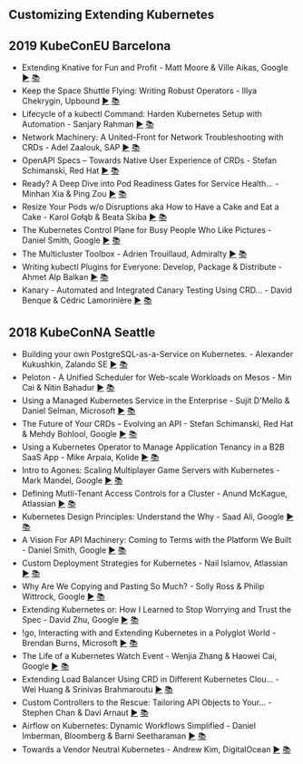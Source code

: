 Customizing Extending Kubernetes
---
## 2019 KubeConEU Barcelona

* Extending Knative for Fun and Profit - Matt Moore &amp; Ville Aikas, Google [▶️](https://www.youtube.com/watch?v=Mb8c5SP-Sw0) [ 📚](https://static.sched.com/hosted_files/kccnceu19/ba/what-the-duck.pdf)
* Keep the Space Shuttle Flying: Writing Robust Operators - Illya Chekrygin, Upbound [▶️](https://www.youtube.com/watch?v=uf97lOApOv8) [ 📚](https://static.sched.com/hosted_files/kccnceu19/1b/Writing%20Robust%20Operators.pdf)
* Lifecycle of a kubectl Command: Harden Kubernetes Setup with Automation - Sanjary Rahman [▶️](https://www.youtube.com/watch?v=vHGnL0vSr4E) [ 📚](https://static.sched.com/hosted_files/kccnceu19/ae/Lifecycle%20of%20a%20kubectl%20command%20-%20Sanjary.pdf)
* Network Machinery: A United-Front for Network Troubleshooting with CRDs - Adel Zaalouk, SAP [▶️](https://www.youtube.com/watch?v=JsJoRkmzoa0) [ 📚](https://static.sched.com/hosted_files/kccnceu19/8a/NetworkMachinery_Final.pdf)
* OpenAPI Specs – Towards Native User Experience of CRDs - Stefan Schimanski, Red Hat [▶️](https://www.youtube.com/watch?v=fatglKZYdSQ) [ 📚](https://static.sched.com/hosted_files/kccnceu19/48/OpenAPI%20Specs%20-%20Towards%20Native%20User%20Experience%20of%20CRDs.pdf)
* Ready? A Deep Dive into Pod Readiness Gates for Service Health... - Minhan Xia &amp; Ping Zou [▶️](https://www.youtube.com/watch?v=Vw9GmSeomFg) [ 📚](https://static.sched.com/hosted_files/kccnceu19/94/Ready_%20A%20Deep%20Dive%20into%20Pod%20Readiness%20Gates%20for%20Service%20Health%20Management.pdf)
* Resize Your Pods w/o Disruptions aka How to Have a Cake and Eat a Cake - Karol Gołąb &amp; Beata Skiba [▶️](https://www.youtube.com/watch?v=58uRFofXUyw) [ 📚](https://static.sched.com/hosted_files/kccnceu19/cf/Cake%20presentation.pdf)
* The Kubernetes Control Plane for Busy People Who Like Pictures - Daniel Smith, Google [▶️](https://www.youtube.com/watch?v=zCXiXKMqnuE) [ 📚](https://static.sched.com/hosted_files/kccnceu19/c0/control%20plane%20in%20pictures%20final.pdf)
* The Multicluster Toolbox - Adrien Trouillaud, Admiralty [▶️](https://www.youtube.com/watch?v=Fv2PKKDgjIQ) [ 📚](https://static.sched.com/hosted_files/kccnceu19/4f/KubeCon-Europe-2019-The_Multicluster_Toolbox-DRAFT.pdf)
* Writing kubectl Plugins for Everyone: Develop, Package &amp; Distribute - Ahmet Alp Balkan [▶️](https://www.youtube.com/watch?v=83ITOTsXsHU) [ 📚](https://static.sched.com/hosted_files/kccnceu19/88/KubeCon%20EU%2719_%20kubectl%20plugins%20talk.pdf)
* Kanary - Automated and Integrated Canary Testing Using CRD... - David Benque &amp; Cédric Lamorinière [▶️](https://www.youtube.com/watch?v=mmvSzDEw-JI) [ 📚](https://static.sched.com/hosted_files/kccnceu19/f7/Kanary_KubeCon-Europe-2019.pdf)


## 2018 KubeConNA Seattle 

* Building your own PostgreSQL-as-a-Service on Kubernetes. - Alexander Kukushkin, Zalando SE [▶️](https://www.youtube.com/watch?v=G8MnpkbhClc) [ 📚](https://static.sched.com/hosted_files/kccna18/1d/Building%20your%20own%20PostgreSQL-as-a-Service%20on%20Kubernetes.pdf)
* Peloton - A Unified Scheduler for Web-scale Workloads on Mesos - Min Cai &amp; Nitin Bahadur [▶️](https://www.youtube.com/watch?v=USgbj87Ztlk) [ 📚](https://static.sched.com/hosted_files/kccna18/29/Peloton_%20KubeCon%202018.pdf)
* Using a Managed Kubernetes Service in the Enterprise - Sujit D&#39;Mello &amp; Daniel Selman, Microsoft [▶️](https://www.youtube.com/watch?v=IvoId7gLnfU) [ 📚](https://static.sched.com/hosted_files/kccna18/cb/mk8s_kubecon_finaldraft.pptx)
* The Future of Your CRDs – Evolving an API - Stefan Schimanski, Red Hat &amp; Mehdy Bohlool, Google [▶️](https://www.youtube.com/watch?v=HsYtMvvzDyI) [ 📚](https://static.sched.com/hosted_files/kccna18/ca/The%20Future%20of%20your%20CRDs_%20Evolving%20an%20API.pdf)
* Using a Kubernetes Operator to Manage Application Tenancy in a B2B SaaS App - Mike Arpaia, Kolide [▶️](https://www.youtube.com/watch?v=3IdEB-t4YC0) [ 📚](https://static.sched.com/hosted_files/kccna18/bc/Using%20a%20Kubernetes%20Operator%20to%20Manage%20Application%20Tenancy%20in%20a%20B2B%20SaaS%20App.pdf)
* Intro to Agones: Scaling Multiplayer Game Servers with Kubernetes - Mark Mandel, Google [▶️](https://www.youtube.com/watch?v=Q4RZSHTeKCY) [ 📚](https://static.sched.com/hosted_files/kccna18/7c/%5BKubecon%5D%20-%20Agones_%20Scaling%20Multiplayer%20Dedicated%20Game%20Servers%20with%20Kubernetes.pdf)
* Defining Mutli-Tenant Access Controls for a Cluster - Anund McKague, Atlassian [▶️](https://www.youtube.com/watch?v=LAkLY_LQ02o) [ 📚](https://static.sched.com/hosted_files/kccna18/51/Kubecon%20-%20Multitenant%20Access%20-%20Anund%20Mckague.pdf)
* Kubernetes Design Principles: Understand the Why - Saad Ali, Google [▶️](https://www.youtube.com/watch?v=ZuIQurh_kDk) [ 📚]()
* A Vision For API Machinery: Coming to Terms with the Platform We Built - Daniel Smith, Google [▶️](https://www.youtube.com/watch?v=u6weI_3WVTM) [ 📚](https://static.sched.com/hosted_files/kccna18/31/vision-final.pdf)
* Custom Deployment Strategies for Kubernetes - Nail Islamov, Atlassian [▶️](https://www.youtube.com/watch?v=nh-yy3BWbjg) [ 📚](https://static.sched.com/hosted_files/kccna18/c4/KubeCon2018_CanaryDeployments.pdf)
* Why Are We Copying and Pasting So Much? - Solly Ross &amp; Philip Wittrock, Google [▶️](https://www.youtube.com/watch?v=0tX3q_WAEdE) [ 📚](https://static.sched.com/hosted_files/kccna18/42/KubeCon%20NA%202018%20--%20Why%20Are%20We%20Copying%20and%20Pasting%20So%20Much_.pdf)
* Extending Kubernetes or: How I Learned to Stop Worrying and Trust the Spec - David Zhu, Google [▶️](https://www.youtube.com/watch?v=75Ojpy6l5es) [ 📚](https://static.sched.com/hosted_files/kccna18/e5/Seattle%20Kubecon%202018%20Talk.pdf)
* !go, Interacting with and Extending Kubernetes in a Polyglot World - Brendan Burns, Microsoft [▶️](https://www.youtube.com/watch?v=PyKeFmWSECM) [ 📚]()
* The Life of a Kubernetes Watch Event - Wenjia Zhang &amp; Haowei Cai, Google [▶️](https://www.youtube.com/watch?v=PLSDvFjR9HY) [ 📚](https://static.sched.com/hosted_files/kccna18/63/KubeCon%20NA%20%2718_%20Life%20of%20a%20Kubernetes%20Watch%20Event.pdf)
* Extending Load Balancer Using CRD in Different Kubernetes Clou... - Wei Huang &amp; Srinivas Brahmaroutu [▶️](https://www.youtube.com/watch?v=YmRem5IWaEc) [ 📚](https://static.sched.com/hosted_files/kccna18/cc/Extending%20Kubernetes%20LoadBalancer%20Using%20CRDs.pdf)
* Custom Controllers to the Rescue: Tailoring API Objects to Your... - Stephen Chan &amp; Davi Arnaut [▶️](https://www.youtube.com/watch?v=ZUuuEjbaqVs) [ 📚]()
* Airflow on Kubernetes: Dynamic Workflows Simplified - Daniel Imberman, Bloomberg &amp; Barni Seetharaman [▶️](https://www.youtube.com/watch?v=VrsVbuo4ENE) [ 📚](https://static.sched.com/hosted_files/kccna18/a8/Airflow%20Kubecon%20Talk%20Final.pdf)
* Towards a Vendor Neutral Kubernetes - Andrew Kim, DigitalOcean [▶️](https://www.youtube.com/watch?v=vaDtA17qHcI) [ 📚](https://static.sched.com/hosted_files/kccna18/de/Towards%20a%20Vendor%20Neutral%20Kubernetes.pdf)
